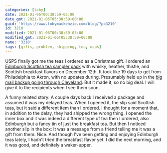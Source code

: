 ```yaml
---
categories: [toby]
date: 2021-01-06T00:38:59-05:00
date_gmt: 2021-01-06T05:38:59+00:00
guid: 'https://www.tobymackenzie.com/blog/?p=3210'
id: 3210
modified: 2021-01-06T00:38:59-05:00
modified_gmt: 2021-01-06T05:38:59+00:00
name: '3210'
tags: [gifts, problem, shipping, tea, usps]
---
```


USPS finally got me the teas I ordered as a Christmas gift.<!--more-->  I ordered an [Edinburgh Scottish tea sampler pack](https://smile.amazon.com/gp/product/B0843CHV95?ref=ppx_pt2_dt_b_prod_image) with whisky, heather, thistle, and Scottish breakfast flavors on December 12th.  It took like 19 days to get from Philadelphia to Akron, with no updates during.  Presumably held up in the [big mail backup going through Cleveland](https://www.cleveland.com/news/2020/12/trucks-line-up-at-cleveland-post-office-distribution-center-as-mail-delays-mount.html).  But it made it, so no big deal.  I will give it to the recipients when I see them soon.

A funny related story: A couple days back I received a package and assumed it was my delayed teas.  When I opened it, the slip said Scottish teas, but it said a different item than I ordered.  I thought for a moment that, in addition to the delay, they had shipped the wrong thing.  I opened the inner box and it was indeed a different type of tea then I ordered, also Edinburgh but a fancy tin of just the breakfast tea.  But then I noticed another slip in the box:  It was a message from a friend telling me it was a gift from them.  Nice.  And though I've been getting and enjoying Edinburgh teas lately, I hadn't tried the breakfast flavor yet.  I did the next morning, and it was good, and definitely a waker-upper.
